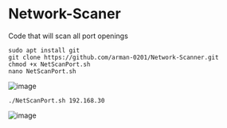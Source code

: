 # Network-Scaner
Code that will scan all port openings
```
sudo apt install git
git clone https://github.com/arman-0201/Network-Scanner.git
chmod +x NetScanPort.sh
nano NetScanPort.sh

```
![image](https://github.com/SargsyanGrigor/network-scaner/assets/106109042/26f1a8d1-6eb4-412b-92ef-eba19e6287f2)

```
./NetScanPort.sh 192.168.30

```

![image](https://github.com/SargsyanGrigor/network-scaner/assets/106109042/3f58fdd7-f056-4a33-8478-18d4127f2f02)


